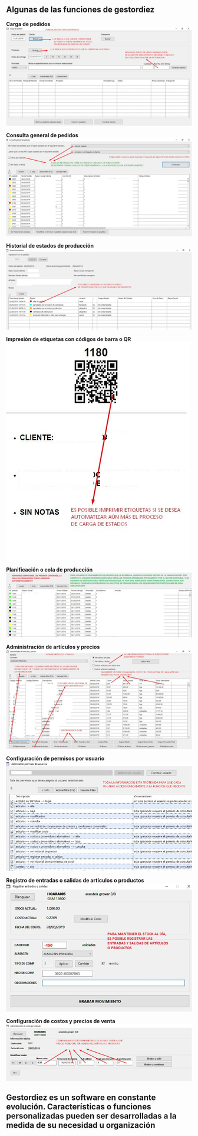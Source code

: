 ## Algunas de las funciones de gestordiez

**Carga de pedidos**
![1](1.jpg)

**Consulta general de pedidos**
![2](2.jpg)

**Historial de estados de producción**
![3](3.jpg)

**Impresión de etiquetas con códigos de barra o QR**
![4](4.jpg)

**Planificación o cola de producción**
![5](5.jpg)

**Administración de artículos y precios**
![6](6.jpg)

**Configuración de permisos por usuario**
![7](7.jpg)

**Registro de entradas o salidas de artículos o productos**
![8](8.jpg)

**Configuración de costos y precios de venta**
![9](9.jpg)


## Gestordiez es un software en constante evolución. Características o funciones personalizadas pueden ser desarrolladas a la medida de su necesidad u organización
